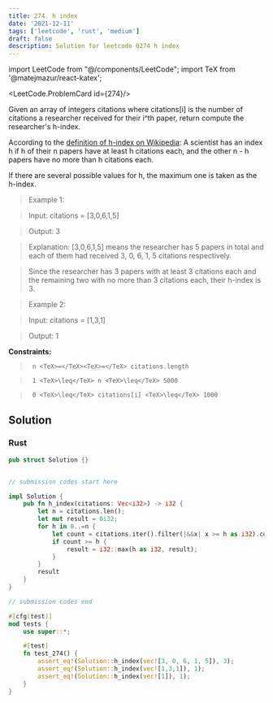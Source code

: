 ```yaml
---
title: 274. h index
date: '2021-12-11'
tags: ['leetcode', 'rust', 'medium']
draft: false
description: Solution for leetcode 0274 h index
---
```

import LeetCode from "@/components/LeetCode";
import TeX from '@matejmazur/react-katex';

<LeetCode.ProblemCard id={274}/>
 

  Given an array of integers citations where citations[i] is the number of citations a researcher received for their i^th paper, return compute the researcher's h-index.

  According to the [definition of h-index on Wikipedia](https://en.wikipedia.org/wiki/H-index): A scientist has an index h if h of their n papers have at least h citations each, and the other n - h papers have no more than h citations each.

  If there are several possible values for h, the maximum one is taken as the h-index.

   

 >   Example 1:

  

 >   Input: citations <TeX>=</TeX> [3,0,6,1,5]

 >   Output: 3

 >   Explanation: [3,0,6,1,5] means the researcher has 5 papers in total and each of them had received 3, 0, 6, 1, 5 citations respectively.

 >   Since the researcher has 3 papers with at least 3 citations each and the remaining two with no more than 3 citations each, their h-index is 3.

  

 >   Example 2:

  

 >   Input: citations <TeX>=</TeX> [1,3,1]

 >   Output: 1

  

   

  **Constraints:**

  

 >   	n <TeX>=</TeX><TeX>=</TeX> citations.length

 >   	1 <TeX>\leq</TeX> n <TeX>\leq</TeX> 5000

 >   	0 <TeX>\leq</TeX> citations[i] <TeX>\leq</TeX> 1000


## Solution
### Rust
```rust
pub struct Solution {}


// submission codes start here

impl Solution {
    pub fn h_index(citations: Vec<i32>) -> i32 {
        let n = citations.len();
        let mut result = 0i32;
        for h in 0..=n {
            let count = citations.iter().filter(|&&x| x >= h as i32).count();
            if count >= h {
                result = i32::max(h as i32, result);
            } 
        }
        result
    }
}

// submission codes end

#[cfg(test)]
mod tests {
    use super::*;

    #[test]
    fn test_274() {
        assert_eq!(Solution::h_index(vec![3, 0, 6, 1, 5]), 3);
        assert_eq!(Solution::h_index(vec![1,3,1]), 1);
        assert_eq!(Solution::h_index(vec![1]), 1);
    }
}

```
